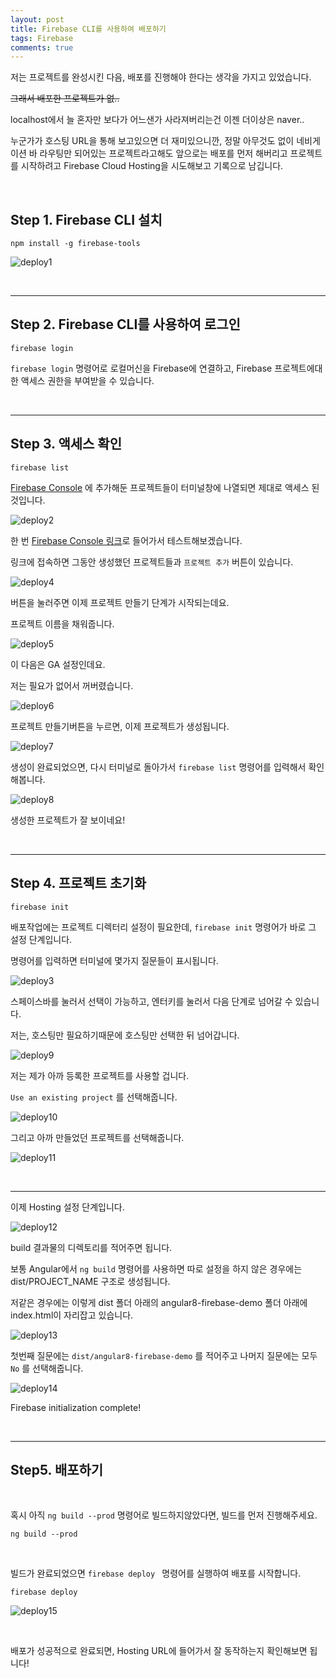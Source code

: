 ```yaml
---
layout: post
title: Firebase CLI를 사용하여 배포하기
tags: Firebase
comments: true
---
```


저는 프로젝트를 완성시킨 다음, 배포를 진행해야 한다는 생각을 가지고 있었습니다.

~~그래서 배포한 프로젝트가 없..~~

localhost에서 늘 혼자만 보다가 어느샌가 사라져버리는건 이젠 더이상은 naver..

누군가가 호스팅 URL을 통해 보고있으면 더 재미있으니깐, 정말 아무것도 없이 네비게이션 바 라우팅만 되어있는 프로젝트라고해도 앞으로는 배포를 먼저 해버리고 프로젝트를 시작하려고 Firebase Cloud Hosting을 시도해보고 기록으로 남깁니다.

<br>

## Step 1. Firebase CLI 설치

```
npm install -g firebase-tools
```



![deploy1](../img/firebase_deploy1.png)

<br>

---

## Step 2. Firebase CLI를 사용하여 로그인

```
firebase login
```

`firebase login` 명령어로 로컬머신을 Firebase에 연결하고, Firebase 프로젝트에대한 액세스 권한을 부여받을 수 있습니다.

<br>

---

## Step 3. 액세스 확인

```
firebase list
```

[Firebase Console](https://console.firebase.google.com/u/0/) 에 추가해둔 프로젝트들이 터미널창에 나열되면 제대로 액세스 된 것입니다.

![deploy2](../img/firebase_deploy2.png)



한 번 [Firebase Console 링크](https://console.firebase.google.com/u/0/)로 들어가서 테스트해보겠습니다.

링크에 접속하면 그동안 생성했던 프로젝트들과 `프로젝트 추가` 버튼이 있습니다.

![deploy4](../img/firebase_deploy4.png)



버튼을 눌러주면 이제 프로젝트 만들기 단계가 시작되는데요.

프로젝트 이름을 채워줍니다.

![deploy5](../img/firebase_deploy5.png)



이 다음은 GA 설정인데요.

저는 필요가 없어서 꺼버렸습니다.

![deploy6](../img/firebase_deploy6.png)



프로젝트 만들기버튼을 누르면, 이제 프로젝트가 생성됩니다.

![deploy7](../img/firebase_deploy7.png)



생성이 완료되었으면, 다시 터미널로 돌아가서 `firebase list` 명령어를 입력해서 확인해봅니다.

![deploy8](../img/firebase_deploy8.png)



생성한 프로젝트가 잘 보이네요!

<br>

---

## Step 4. 프로젝트 초기화

```
firebase init
```



배포작업에는 프로젝트 디렉터리 설정이 필요한데, `firebase init` 명령어가 바로 그 설정 단계입니다.

명령어를 입력하면 터미널에 몇가지 질문들이 표시됩니다.

![deploy3](../img/firebase_deploy3.png)

스페이스바를 눌러서 선택이 가능하고, 엔터키를 눌러서 다음 단계로 넘어갈 수 있습니다.



저는, 호스팅만 필요하기때문에 호스팅만 선택한 뒤 넘어갑니다.

![deploy9](../img/firebase_deploy9.png)



저는 제가 아까 등록한 프로젝트를 사용할 겁니다.

`Use an existing project` 를 선택해줍니다. 

![deploy10](../img/firebase_deploy10.png)



그리고 아까 만들었던 프로젝트를 선택해줍니다.

![deploy11](../img/firebase_deploy11.png)

<br>

---

이제 Hosting 설정 단계입니다.

![deploy12](../img/firebase_deploy12.png)



build 결과물의 디렉토리를 적어주면 됩니다.

보통 Angular에서  `ng build` 명령어를 사용하면 따로 설정을 하지 않은 경우에는 dist/PROJECT_NAME 구조로 생성됩니다.

저같은 경우에는 이렇게 dist 폴더 아래의 angular8-firebase-demo 폴더 아래에 index.html이 자리잡고 있습니다.

![deploy13](../img/firebase_deploy13.png)

첫번째 질문에는 `dist/angular8-firebase-demo` 를 적어주고 나머지 질문에는 모두 `No` 를 선택해줍니다.



![deploy14](../img/firebase_deploy14.png)

Firebase initialization complete!

<br>

---



## Step5. 배포하기

<br>

혹시 아직  `ng build --prod` 명령어로 빌드하지않았다면, 빌드를 먼저 진행해주세요.

```
ng build --prod
```

<br>

빌드가 완료되었으면 `firebase deploy ` 명령어를 실행하여 배포를 시작합니다.

```
firebase deploy
```



![deploy15](../img/firebase_deploy15.png)

<br>

배포가 성공적으로 완료되면, Hosting URL에 들어가서 잘 동작하는지 확인해보면 됩니다!